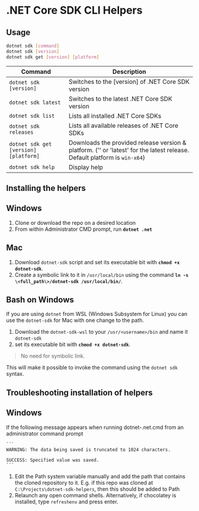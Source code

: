 # .NET Core SDK CLI Helpers

## Usage

```bash
dotnet sdk [command]
dotnet sdk [version]
dotnet sdk get [version] [platform]
```

| Command | Description |
|-|-|
| `dotnet sdk [version]` | Switches to the [version] of .NET Core SDK version |
| `dotnet sdk latest` | Switches to the latest .NET Core SDK version |
| `dotnet sdk list` | Lists all installed .NET Core SDKs |
| `dotnet sdk releases` | Lists all available releases of .NET Core SDKs |
| `dotnet sdk get [version] [platform]` | Downloads the provided release version & platform. ('' or 'latest' for the latest release. Default platform is `win-x64`) |
| `dotnet sdk help` | Display help |

## Installing the helpers

## Windows

1. Clone or download the repo on a desired location
2. From within Administrator CMD prompt, run **`dotnet .net`**

## Mac

1. Download `dotnet-sdk` script and set its executable bit with **`chmod +x dotnet-sdk`**.
2. Create a symbolic link to it in <code>/usr/local/bin</code> using the command **`ln -s \<full_path\>/dotnet-sdk /usr/local/bin/`**.

## Bash on Windows

If you are using `dotnet` from WSL (Windows Subsystem for Linux) you can use the `dotnet-sdk` for Mac with one change to the path.

1. Download the `dotnet-sdk-wsl` to your `/usr/<username>/bin` and name it `dotnet-sdk`
2. set its executable bit with **`chmod +x dotnet-sdk`**.

> No need for symbolic link.

This will make it possible to invoke the command using the <code>dotnet sdk</code> syntax.

## Troubleshooting installation of helpers

## Windows

If the following message appears when running dotnet-.net.cmd from an administrator command prompt

    ```
    WARNING: The data being saved is truncated to 1024 characters.

    SUCCESS: Specified value was saved.
    ```

1. Edit the Path system variable manually and add the path that contains the cloned repository to it. E.g. if this repo was cloned at `C:\Projects\dotnet-sdk-helpers`, then this should be added to Path
2. Relaunch any open command shells. Alternatively, if chocolatey is installed, type `refreshenv` and press enter.